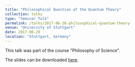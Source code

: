 ```yaml
---
title: "Philosophical Question of the Quantum Theory"
collection: talks
type: "Seminar Talk"
permalink: /talks/2017-06-28-philosophical-quantum-theory
venue: "University of Stuttgart"
date: 2017-06-28
location: "Stuttgart, Germany"
---
```


This talk was part of the course "Philosophy of Science". 

The slides can be downloaded [here](https://daniel-fink-de.github.io/files/2017-06-28-philosophical-quantum-theory.pdf).

